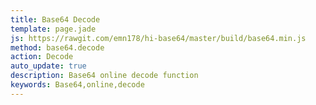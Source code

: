 ```yaml
---
title: Base64 Decode
template: page.jade
js: https://rawgit.com/emn178/hi-base64/master/build/base64.min.js
method: base64.decode
action: Decode
auto_update: true
description: Base64 online decode function
keywords: Base64,online,decode
---
```

